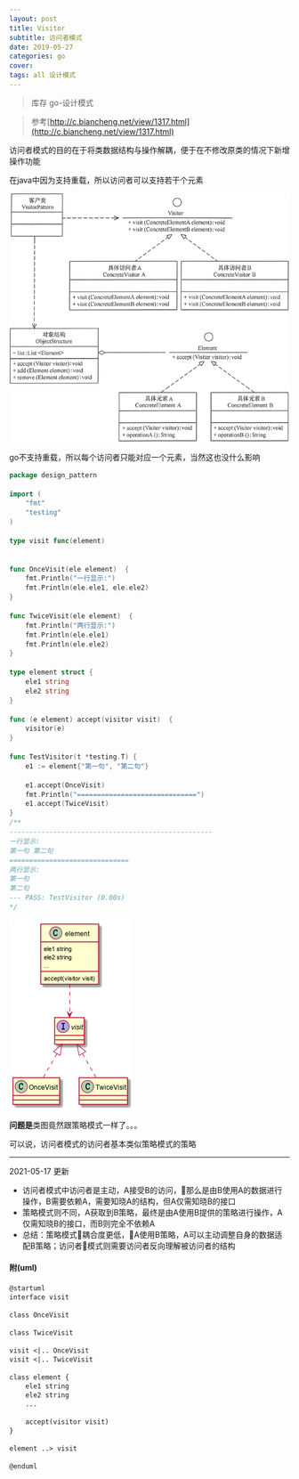 ```yaml
---
layout: post
title: Visitor
subtitle: 访问者模式
date: 2019-05-27
categories: go
cover: 
tags: all 设计模式
---
```


> 库存 go-设计模式

> 参考[http://c.biancheng.net/view/1317.html](http://c.biancheng.net/view/1317.html)

访问者模式的目的在于将类数据结构与操作解耦，便于在不修改原类的情况下新增操作功能

在java中因为支持重载，所以访问者可以支持若干个元素

<img src="/img/visitor_java.gif">

go不支持重载，所以每个访问者只能对应一个元素，当然这也没什么影响
```go
package design_pattern

import (
	"fmt"
	"testing"
)

type visit func(element)


func OnceVisit(ele element)  {
	fmt.Println("一行显示:")
	fmt.Println(ele.ele1, ele.ele2)
}

func TwiceVisit(ele element)  {
	fmt.Println("两行显示:")
	fmt.Println(ele.ele1)
	fmt.Println(ele.ele2)
}

type element struct {
	ele1 string
	ele2 string
}

func (e element) accept(visitor visit)  {
	visitor(e)
}

func TestVisitor(t *testing.T) {
	e1 := element{"第一句", "第二句"}

	e1.accept(OnceVisit)
	fmt.Println("==============================")
	e1.accept(TwiceVisit)
}
/**
---------------------------------------------------
一行显示:
第一句 第二句
==============================
两行显示:
第一句
第二句
--- PASS: TestVisitor (0.00s)
*/
```

<img src="/img/visitor2.png">

**问题是**类图竟然跟策略模式一样了。。。

可以说，访问者模式的访问者基本类似策略模式的策略

----
2021-05-17 更新
- 访问者模式中访问者是主动，A接受B的访问，那么是由B使用A的数据进行操作，B需要依赖A，需要知晓A的结构，但A仅需知晓B的接口
- 策略模式则不同，A获取到B策略，最终是由A使用B提供的策略进行操作，A仅需知晓B的接口，而B则完全不依赖A
- 总结：策略模式耦合度更低，A使用B策略，A可以主动调整自身的数据适配B策略；访问者模式则需要访问者反向理解被访问者的结构

#### 附(uml)
```
@startuml
interface visit

class OnceVisit

class TwiceVisit

visit <|.. OnceVisit
visit <|.. TwiceVisit

class element {
	ele1 string
	ele2 string
    ...

    accept(visitor visit)
}

element ..> visit

@enduml
```